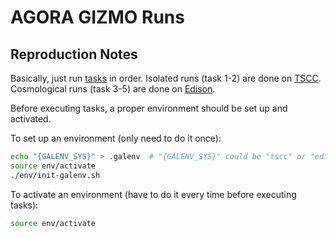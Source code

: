 # AGORA GIZMO Runs

## Reproduction Notes

Basically, just run [tasks](code/task) in order. Isolated runs (task 1-2) are done on [TSCC](http://www.sdsc.edu/support/user_guides/tscc.html). Cosmological runs (task 3-5) are done on [Edison](http://www.nersc.gov/users/computational-systems/edison/).

Before executing tasks, a proper environment should be set up and activated.

To set up an environment (only need to do it once):
```bash
echo "{GALENV_SYS}" > .galenv  # "{GALENV_SYS}" could be "tscc" or "edison"
source env/activate
./env/init-galenv.sh
```

To activate an environment (have to do it every time before executing tasks):
```bash
source env/activate
```

